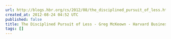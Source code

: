 ```yaml
---
url: http://blogs.hbr.org/cs/2012/08/the_disciplined_pursuit_of_less.html
created_at: 2012-08-24 04:52 UTC
published: false
title: The Disciplined Pursuit of Less - Greg McKeown - Harvard Business Review
tags: []
---
```



